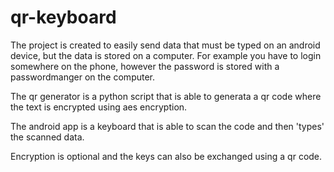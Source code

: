 # qr-keyboard

The project is created to easily send data that must be typed on an android device, but the data is stored on a computer. For example you have to login somewhere on the phone, however the password is stored with a passwordmanger on the computer. 

The qr generator is a python script that is able to generata a qr code where the text is encrypted using aes encryption.

The android app is a keyboard that is able to scan the code and then 'types' the scanned data.

Encryption is optional and the keys can also be exchanged using a qr code.
